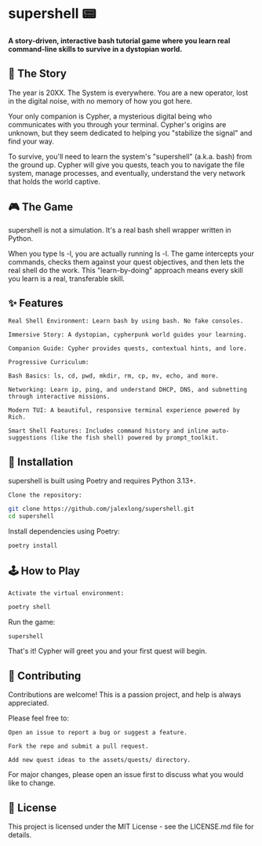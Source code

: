 # supershell 📟

**A story-driven, interactive bash tutorial game where you learn real command-line skills to survive in a dystopian world.**

## 📖 The Story

The year is 20XX. The System is everywhere. You are a new operator, lost in the digital noise, with no memory of how you got here.

Your only companion is Cypher, a mysterious digital being who communicates with you through your terminal. Cypher's origins are unknown, but they seem dedicated to helping you "stabilize the signal" and find your way.

To survive, you'll need to learn the system's "supershell" (a.k.a. bash) from the ground up. Cypher will give you quests, teach you to navigate the file system, manage processes, and eventually, understand the very network that holds the world captive.

## 🎮 The Game

supershell is not a simulation. It's a real bash shell wrapper written in Python.

When you type ls -l, you are actually running ls -l. The game intercepts your commands, checks them against your quest objectives, and then lets the real shell do the work. This "learn-by-doing" approach means every skill you learn is a real, transferable skill.

## ✨ Features

    Real Shell Environment: Learn bash by using bash. No fake consoles.

    Immersive Story: A dystopian, cypherpunk world guides your learning.

    Companion Guide: Cypher provides quests, contextual hints, and lore.

    Progressive Curriculum:

    Bash Basics: ls, cd, pwd, mkdir, rm, cp, mv, echo, and more.

    Networking: Learn ip, ping, and understand DHCP, DNS, and subnetting through interactive missions.

    Modern TUI: A beautiful, responsive terminal experience powered by Rich.

    Smart Shell Features: Includes command history and inline auto-suggestions (like the fish shell) powered by prompt_toolkit.

## 🚀 Installation

supershell is built using Poetry and requires Python 3.13+.

    Clone the repository:
```bash
git clone https://github.com/jalexlong/supershell.git
cd supershell
```

Install dependencies using Poetry:
```bash
poetry install
```
## 🕹️ How to Play

    Activate the virtual environment:
```bash
poetry shell
```

Run the game:
```bash
supershell
```

That's it! Cypher will greet you and your first quest will begin.

## 🤝 Contributing

Contributions are welcome! This is a passion project, and help is always appreciated.

Please feel free to:

    Open an issue to report a bug or suggest a feature.

    Fork the repo and submit a pull request.

    Add new quest ideas to the assets/quests/ directory.

For major changes, please open an issue first to discuss what you would like to change.

## 📄 License

This project is licensed under the MIT License - see the LICENSE.md file for details.
